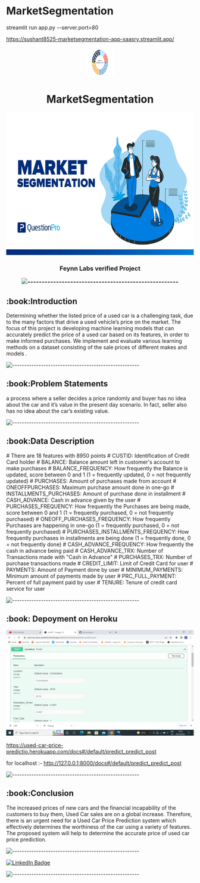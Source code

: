 # MarketSegmentation
streamlit run app.py --server.port=80

https://sushant8525-marketsegmentation-app-xaasry.streamlit.app/

<p align="center"> 
  <img src="images/1.jpeg" alt="1.jpeg" width="80px" height="80px">
<h1 align="center"> MarketSegmentation  </h1> 

     
<p align="center"> 
<img src="images/all.jpg" alt="all.jpg" height="382px">
</p>
<h3 align="center"> Feynn Labs verified Project 

![-----------------------------------------------------](https://raw.githubusercontent.com/andreasbm/readme/master/assets/lines/rainbow.png)

<h2> :book:Introduction</h2>
Determining whether the listed price of a used car is a
challenging task, due to the many factors that drive a used
vehicle’s price on the market. The focus of this project is
developing machine learning models that can accurately
predict the price of a used car based on its features, in order
to make informed purchases. We implement and evaluate
various learning methods on a dataset consisting of the sale
prices of different makes and models .

![-----------------------------------------------------](https://raw.githubusercontent.com/andreasbm/readme/master/assets/lines/rainbow.png)


 <h2> :book:Problem Statements</h2>
a process where a seller decides a price
randomly and buyer has no idea about the car and it’s value in
the present day scenario. In fact, seller also has no idea about
the car’s existing value.

![-----------------------------------------------------](https://raw.githubusercontent.com/andreasbm/readme/master/assets/lines/rainbow.png)

<h2> :book:Data Description</h2>
# There are 18 features with 8950 points
# CUSTID: Identification of Credit Card holder 
# BALANCE: Balance amount left in customer's account to make purchases
# BALANCE_FREQUENCY: How frequently the Balance is updated, score between 0 and 1 (1 = frequently updated, 0 = not frequently updated)
# PURCHASES: Amount of purchases made from account
# ONEOFFPURCHASES: Maximum purchase amount done in one-go
# INSTALLMENTS_PURCHASES: Amount of purchase done in installment
# CASH_ADVANCE: Cash in advance given by the user
# PURCHASES_FREQUENCY: How frequently the Purchases are being made, score between 0 and 1 (1 = frequently purchased, 0 = not frequently purchased)
# ONEOFF_PURCHASES_FREQUENCY: How frequently Purchases are happening in one-go (1 = frequently purchased, 0 = not frequently purchased)
# PURCHASES_INSTALLMENTS_FREQUENCY: How frequently purchases in installments are being done (1 = frequently done, 0 = not frequently done)
# CASH_ADVANCE_FREQUENCY: How frequently the cash in advance being paid
# CASH_ADVANCE_TRX: Number of Transactions made with "Cash in Advance"
# PURCHASES_TRX: Number of purchase transactions made
# CREDIT_LIMIT: Limit of Credit Card for user
# PAYMENTS: Amount of Payment done by user
# MINIMUM_PAYMENTS: Minimum amount of payments made by user  
# PRC_FULL_PAYMENT: Percent of full payment paid by user
# TENURE: Tenure of credit card service for user

![-----------------------------------------------------](https://raw.githubusercontent.com/andreasbm/readme/master/assets/lines/rainbow.png)
  
<h2> :book: Depoyment on Heroku</h2>

[![](https://github.com/sushant8525/used-car-price-prediction/blob/4242500f1d0aeb89fa3391eb533d5d19c82c08b3/images/car.png)](https://used-car-price-predictio.herokuapp.com/docs#/default/predict_predict_post
)

https://used-car-price-predictio.herokuapp.com/docs#/default/predict_predict_post

for localhost :- http://127.0.0.1:8000/docs#/default/predict_predict_post


![-----------------------------------------------------](https://raw.githubusercontent.com/andreasbm/readme/master/assets/lines/rainbow.png)


<h2> :book:Conclusion</h2>
The increased prices of new cars and the financial
incapability of the customers to buy them, Used Car sales are
on a global increase. Therefore, there is an urgent need for a
Used Car Price Prediction system which effectively
determines the worthiness of the car using a variety of
features. The proposed system will help to determine the
accurate price of used car price prediction.

![-----------------------------------------------------](https://raw.githubusercontent.com/andreasbm/readme/master/assets/lines/rainbow.png)


[![LinkedIn Badge](https://img.shields.io/badge/LinkedIn-0077B5?style=for-the-badge&logo=linkedin&logoColor=white)](https://www.linkedin.com/in/sushant-jagtap-b93a771a/)

![-----------------------------------------------------](https://raw.githubusercontent.com/andreasbm/readme/master/assets/lines/rainbow.png)



